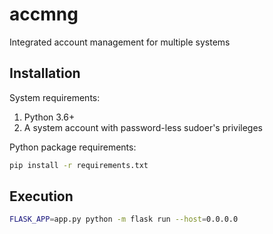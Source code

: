 # accmng
Integrated account management for multiple systems

## Installation

System requirements:

1. Python 3.6+
1. A system account with password-less sudoer's privileges

Python package requirements:

```bash
pip install -r requirements.txt
```

## Execution

```bash
FLASK_APP=app.py python -m flask run --host=0.0.0.0
```